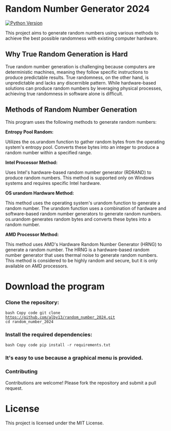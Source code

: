 # Random Number Generator 2024
[![Python Version](https://img.shields.io/badge/python-3.10%2B-blue)](https://www.python.org/downloads/)

This project aims to generate random numbers using various methods to achieve the best possible randomness with existing computer hardware.

## Why True Random Generation is Hard
True random number generation is challenging because computers are deterministic machines, meaning they follow specific instructions to produce predictable results. True randomness, on the other hand, is unpredictable and lacks any discernible pattern. While hardware-based solutions can produce random numbers by leveraging physical processes, achieving true randomness in software alone is difficult.

## Methods of Random Number Generation
This program uses the following methods to generate random numbers:

**Entropy Pool Random:**

Utilizes the os.urandom function to gather random bytes from the operating system's entropy pool.
Converts these bytes into an integer to produce a random number within a specified range.

**Intel Processor Method:**

Uses Intel's hardware-based random number generator (RDRAND) to produce random numbers.
This method is supported only on Windows systems and requires specific Intel hardware.

**OS urandom Hardware Method:**

This method uses the operating system's urandom function to generate a random number. The urandom function uses a combination of hardware and software-based random number generators to generate random numbers. os.urandom generates random bytes and converts these bytes into a random number.

**AMD Processor Method:**

This method uses AMD's Hardware Random Number Generator (HRNG) to generate a random number. The HRNG is a hardware-based random number generator that uses thermal noise to generate random numbers. This method is considered to be highly random and secure, but it is only available on AMD processors.

# Download the program

### Clone the repository:

<code>bash
Copy code
git clone https://github.com/alby13/random_number_2024.git
cd random_number_2024</code>

### Install the required dependencies:

<code>bash
Copy code
pip install -r requirements.txt</code>

### It's easy to use because a graphical menu is provided.

### Contributing
Contributions are welcome! Please fork the repository and submit a pull request.

# License
This project is licensed under the MIT License.
